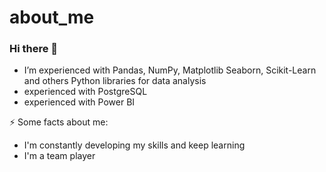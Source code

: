 # about_me
### Hi there 👋

- I’m experienced with Pandas, NumPy, Matplotlib Seaborn, Scikit-Learn and others Python libraries for data analysis
- experienced with PostgreSQL
- experienced with Power BI

⚡ Some facts about me: 
- I'm constantly developing my skills and keep learning
- I'm a team player
